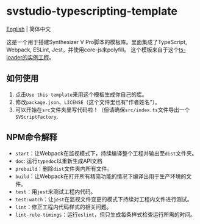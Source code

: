 # svstudio-typescripting-template

[English](/README.md) | 简体中文

这是一个用于搭建Synthesizer V Pro脚本的模板库。里面集成了TypeScript, Webpack, ESLint, Jest，并使用core-js来polyfill。
这个模板来自于这个[ts-loader的实例工程](https://github.com/TypeStrong/ts-loader/tree/master/examples/fork-ts-checker-webpack-plugin)。

## 如何使用
1. 点击`Use this template`来用这个模板生成你自己的库。
1. 修改`package.json`、`LICENSE`（这个文件里也有"作者姓名"）。
1. 可以开始在`src`文件夹里写代码啦！（但请确保`src/index.ts`文件导出一个`SVScriptFactory`.

## NPM命令解释
* `start`：让Webpack在监视模式下，持续编译整个工程并输出至`dist`文件夹。
* `doc`: 运行`typedoc`以重新生成API文档
* `prebuild`：删除`dist`文件夹内所有文件。
* `build`：让Webpack在打开所有精简功能的情况下编译出用于生产环境的文件。
* `test`：用`jest`来测试工程内代码。
* `test:watch`：让`jest`在监视文件变更的模式下持续对工程内文件进行测试。
* `lint`：修正工程内代码样式的相关问题。
* `lint-rule-timings`：运行`eslint`，但只生成每条样式检查运行所需的时间。
